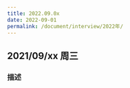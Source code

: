 ```yaml
---
title: 2022.09.0x
date: 2022-09-01
permalink: /document/interview/2022年/
---
```


## 2021/09/xx 周三

### 描述


